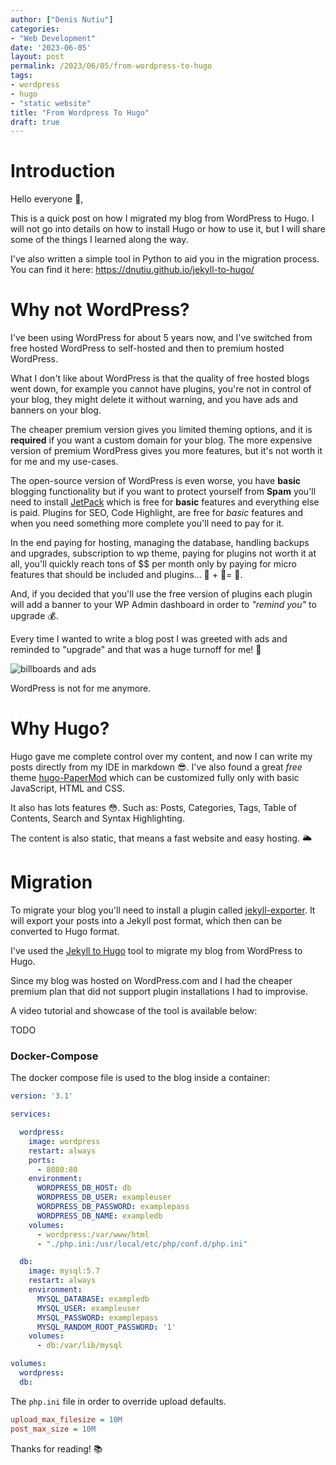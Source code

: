 ```yaml
---
author: ["Denis Nutiu"]
categories:
- "Web Development"
date: '2023-06-05'
layout: post
permalink: /2023/06/05/from-wordpress-to-hugo
tags:
- wordpress
- hugo
- "static website"
title: "From Wordpress To Hugo"
draft: true
---
```


# Introduction

Hello everyone 👋,
    
This is a quick post on how I migrated my blog from WordPress to Hugo. 
I will not go into details on how to install Hugo or how to use it, 
but I will share some of the things I learned along the way.

I've also written a simple tool in Python to aid you in the migration process. 
You can find it here: https://dnutiu.github.io/jekyll-to-hugo/

# Why not WordPress?

I've been using WordPress for about 5 years now, and I've switched from free hosted WordPress to self-hosted
and then to premium hosted WordPress.

What I don't like about WordPress is that the quality of free hosted blogs went down, for example you cannot
have plugins, you're not in control of your blog, they might delete it without warning, and you have
ads and banners on your blog.

The cheaper premium version gives you limited theming options, and it is **required** if you want 
a custom domain for your blog. The more expensive version of premium WordPress gives you more features,
but it's not worth it for me and my use-cases.

The open-source version of WordPress is even worse, you have **basic** blogging functionality but if you want to
protect yourself from **Spam** you'll need to install [JetPack](https://cloud.jetpack.com/pricing) which is free for
**basic** features and everything else is paid. Plugins for SEO, Code Highlight, are free for *basic* features
and when you need something more complete you'll need to pay for it.

In the end paying for hosting, managing the database, handling backups and upgrades, subscription to wp theme,
paying for plugins  not worth it at all, you'll quickly reach tons of $$ per month only by paying for
micro features that should be included and plugins... 💸 + 💸= 🤑.

And, if you decided that you'll use the free version of plugins each plugin will add a banner to your WP Admin
dashboard in order to *"remind you"* to upgrade 💰. 

Every time I wanted to write a blog post I was greeted with ads and reminded to "upgrade"
and that was a huge turnoff for me! 🤮

![billboards and ads](/hugo-content/2023-05/pexels-vlad-alexandru-popa-1486222.jpg)

WordPress is not for me anymore.

# Why Hugo?

Hugo gave me complete control over my content, and now I can write my posts directly from my IDE
in markdown 😎. I've also found a great *free* theme [hugo-PaperMod](https://github.com/adityatelange/hugo-PaperMod)
which can be customized fully only with basic JavaScript, HTML and CSS.

It also has lots features 😳. Such as: Posts, Categories, Tags, Table of Contents, Search and Syntax Highlighting.

The content is also static, that means a fast website and easy hosting. 🌥️

# Migration

To migrate your blog you'll need to install a plugin called [jekyll-exporter](https://wordpress.org/plugins/jekyll-exporter/).
It will export your posts into a Jekyll post format, which then can be converted to Hugo format.

I've used the [Jekyll to Hugo](https://dnutiu.github.io/jekyll-to-hugo/) tool to migrate my blog from WordPress to Hugo.

Since my blog was hosted on WordPress.com and I had the cheaper premium plan
that did not support plugin installations I had to improvise.

A video tutorial and showcase of the tool is available below:

TODO

### Docker-Compose

The docker compose file is used to the blog inside a container:

```yaml
version: '3.1'

services:

  wordpress:
    image: wordpress
    restart: always
    ports:
      - 8080:80
    environment:
      WORDPRESS_DB_HOST: db
      WORDPRESS_DB_USER: exampleuser
      WORDPRESS_DB_PASSWORD: examplepass
      WORDPRESS_DB_NAME: exampledb
    volumes:
      - wordpress:/var/www/html
      - "./php.ini:/usr/local/etc/php/conf.d/php.ini"

  db:
    image: mysql:5.7
    restart: always
    environment:
      MYSQL_DATABASE: exampledb
      MYSQL_USER: exampleuser
      MYSQL_PASSWORD: examplepass
      MYSQL_RANDOM_ROOT_PASSWORD: '1'
    volumes:
      - db:/var/lib/mysql

volumes:
  wordpress:
  db:
```

The `php.ini` file in order to override upload defaults.

```ini
upload_max_filesize = 10M
post_max_size = 10M
```

Thanks for reading! 📚